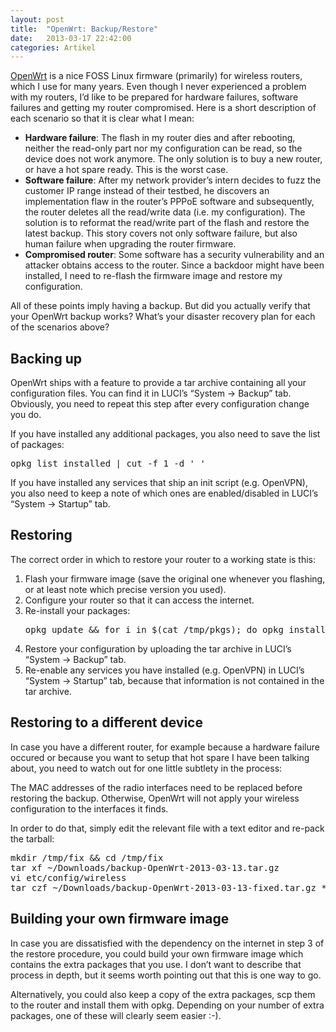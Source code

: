 ```yaml
---
layout: post
title:  "OpenWrt: Backup/Restore"
date:   2013-03-17 22:42:00
categories: Artikel
---
```



<p>
<a href="https://openwrt.org/">OpenWrt</a> is a nice FOSS Linux firmware
(primarily) for wireless routers, which I use for many years. Even though I
never experienced a problem with my routers, I’d like to be prepared for
hardware failures, software failures and getting my router compromised. Here is
a short description of each scenario so that it is clear what I mean:
</p>
<ul>
<li>
<strong>Hardware failure</strong>: The flash in my router dies and after
rebooting, neither the read-only part nor my configuration can be read, so the
device does not work anymore. The only solution is to buy a new router, or have
a hot spare ready. This is the worst case.
</li>

<li>
<strong>Software failure</strong>: After my network provider’s intern decides
to fuzz the customer IP range instead of their testbed, he discovers an
implementation flaw in the router’s PPPoE software and subsequently, the router
deletes all the read/write data (i.e. my configuration). The solution is to
reformat the read/write part of the flash and restore the latest backup. This
story covers not only software failure, but also human failure when upgrading
the router firmware.
</li>

<li>
<strong>Compromised router</strong>: Some software has a security vulnerability
and an attacker obtains access to the router. Since a backdoor might have been
installed, I need to re-flash the firmware image and restore my configuration.
</li>
</ul>

<p>
All of these points imply having a backup. But did you actually verify that
your OpenWrt backup works? What’s your disaster recovery plan for each of the
scenarios above?
</p>

<h2>Backing up</h2>

<p>
OpenWrt ships with a feature to provide a tar archive containing all your
configuration files. You can find it in LUCI’s “System → Backup” tab.
Obviously, you need to repeat this step after every configuration change you
do.
</p>

<p>
If you have installed any additional packages, you also need to save the list
of packages:
</p>
<pre>
opkg list_installed | cut -f 1 -d ' '
</pre>

<p>
If you have installed any services that ship an init script (e.g. OpenVPN), you
also need to keep a note of which ones are enabled/disabled in LUCI’s “System →
Startup” tab.
</p>

<h2>Restoring</h2>

<p>
The correct order in which to restore your router to a working state is this:
</p>

<ol>
<li>
Flash your firmware image (save the original one whenever you flashing, or at
least note which precise version you used).
</li>

<li>
Configure your router so that it can access the internet.
</li>

<li>
Re-install your packages:
<pre>
opkg update && for i in $(cat /tmp/pkgs); do opkg install $i; done
</pre>
</li>

<li>
Restore your configuration by uploading the tar archive in LUCI’s “System →
Backup” tab.
</li>

<li>
Re-enable any services you have installed (e.g. OpenVPN) in LUCI’s “System →
Startup” tab, because that information is not contained in the tar archive.
</li>
</ol>

<h2>Restoring to a different device</h2>

<p>
In case you have a different router, for example because a hardware failure
occured or because you want to setup that hot spare I have been talking about,
you need to watch out for one little subtlety in the process:
</p>

<p>
The MAC addresses of the radio interfaces need to be replaced before restoring
the backup. Otherwise, OpenWrt will not apply your wireless configuration to
the interfaces it finds.
</p>

<p>
In order to do that, simply edit the relevant file with a text editor and
re-pack the tarball:
</p>

<pre>
mkdir /tmp/fix && cd /tmp/fix
tar xf ~/Downloads/backup-OpenWrt-2013-03-13.tar.gz
vi etc/config/wireless
tar czf ~/Downloads/backup-OpenWrt-2013-03-13-fixed.tar.gz *
</pre>

<h2>Building your own firmware image</h2>

<p>
In case you are dissatisfied with the dependency on the internet in step 3 of
the restore procedure, you could build your own firmware image which contains
the extra packages that you use. I don’t want to describe that process in
depth, but it seems worth pointing out that this is one way to go.
</p>

<p>
Alternatively, you could also keep a copy of the extra packages, scp them to
the router and install them with opkg. Depending on your number of extra
packages, one of these will clearly seem easier :-).
</p>

